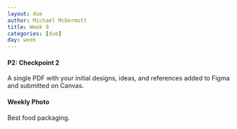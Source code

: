 ```yaml
---
layout: due
author: Michael McDermott
title: Week 9
categories: [due]
day: week
---
```

#### P2: Checkpoint 2
A single PDF with your initial designs, ideas, and references added to Figma and submitted on Canvas.

#### Weekly Photo
Best food packaging.